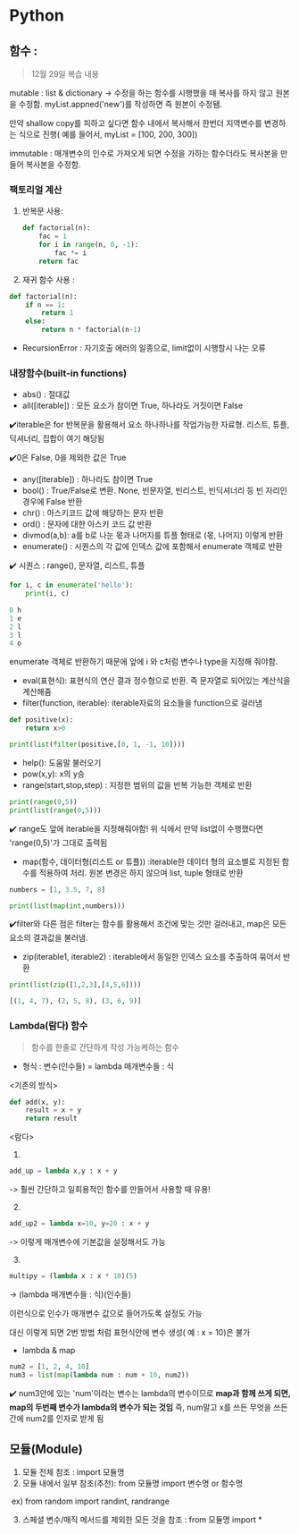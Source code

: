 # Python 

## 함수 :

> 12월 29일 복습 내용

mutable : list & dictionary -> 수정을 하는 함수를 시행했을 때 복사를 하지 않고 원본을 수정함. myList.appned('new')를 작성하면 즉 원본이 수정됌.

만약 shallow copy를 피하고 싶다면 함수 내에서 복사해서 한번더 지역변수를 변경하는 식으로 진행( 예를 들어서, myList = [100, 200, 300])

immutable : 매개변수의 인수로 가져오게 되면 수정을 가하는 함수더라도 복사본을 만들어 복사본을 수정함.



### 팩토리얼 계산

1. 반복문 사용:

   ```python
   def factorial(n):
       fac = 1
       for i in range(n, 0, -1):
           fac *= i
       return fac
   ```

   

2. 재귀 함수 사용 :

```python
def factorial(n):
    if n == 1:
        return 1
    else:
        return n * factorial(n-1)
```

- RecursionError : 자기호출 에러의 일종으로, limit없이 시행할시 나는 오류



### 내장함수(built-in functions)

- abs() : 절대값
- all([iterable]) : 모든 요소가 참이면 True, 하나라도 거짓이면 False

:heavy_check_mark:iterable은 for 반복문을 활용해서 요소 하나하나를 작업가능한 자료형. 리스트, 튜플, 딕셔너리, 집합이 여기 해당됨

:heavy_check_mark:0은 False, 0을 제외한 값은 True

- any([iterable]) : 하나라도 참이면 True
- bool() : True/False로 변환. None, 빈문자열, 빈리스트, 빈딕셔너리 등 빈 자리인 경우에 False 반환
- chr() : 아스키코드 값에 해당하는 문자 반환
- ord() : 문자에 대한 아스키 코드 값 반환
- divmod(a,b): a를 b로 나눈 몫과 나머지를 튜플 형태로 (몫, 나머지) 이렇게 반환
- enumerate() : 시퀀스의 각 값에 인덱스 값에 포함해서 enumerate 객체로 반환

:heavy_check_mark: 시퀀스 : range(), 문자열, 리스트, 튜플

```python
for i, c in enumerate('hello'):
    print(i, c)
    
0 h
1 e
2 l
3 l
4 o
```

enumerate 객체로 반환하기 때문에 앞에 i 와 c처럼 변수나 type을 지정해 줘야함.

- eval(표현식): 표현식의 연산 결과 정수형으로 반환. 즉 문자열로 되어있는 계산식을 계산해줌
- filter(function, iterable): iterable자료의 요소들을 function으로 걸러냄

```python
def positive(x):
    return x>0

print(list(filter(positive,[0, 1, -1, 10])))
```

- help(): 도움말 불러오기
- pow(x,y): x의 y승
- range(start,stop,step) : 지정한 범위의 값을 반복 가능한 객체로 반환

```python
print(range(0,5))
print(list(range(0,5)))
```

:heavy_check_mark: range도 앞에 iterable을 지정해줘야함! 위 식에서 만약 list없이 수행했다면 'range(0,5)'가 그대로 출력됨

- map(함수, 데이터형(리스트 or 튜플)) :iterable한 데이터 형의 요소별로 지정된 함수를 적용하여 처리. 원본 변경은 하지 않으며 list, tuple 형태로 반환

```python
numbers = [1, 3.5, 7, 8]

print(list(map(int,numbers)))
```



:heavy_check_mark:filter와 다른 점은 filter는 함수를 활용해서 조건에 맞는 것만 걸러내고, map은 모든 요소의 결과값을 불러냄.

- zip(iterable1, iterable2) : iterable에서 동일한 인덱스 요소를 추출하여 묶어서 반환

```python
print(list(zip([1,2,3],[4,5,6])))

[(1, 4, 7), (2, 5, 8), (3, 6, 9)]
```



### Lambda(람다) 함수

> 함수를 한줄로 간단하게 작성 가능케하는 함수

- 형식 : 변수(인수들) = lambda 매개변수들 : 식

<기존의 방식>

```python
def add(x, y):
    result = x + y
    return result
```

<람다>

1.

```python
add_up = lambda x,y : x + y
```

-> 훨씬 간단하고 일회용적인 함수를 만들어서 사용할 때 유용!

2.

```python
add_up2 = lambda x=10, y=20 : x + y
```

-> 이렇게 매개변수에 기본값을 설정해서도 가능

3.

```python
multipy = (lambda x : x * 10)(5)
```

-> (lambda 매개변수들 : 식)(인수들)

이런식으로 인수가 매개변수 값으로 들어가도록 설정도 가능

대신 이렇게 되면 2번 방법 처럼 표현식안에 변수 생성( 예 : x = 10)은 불가

- lambda & map

```python
num2 = [1, 2, 4, 10]
num3 = list(map(lambda num : num + 10, num2)) 
```

:heavy_check_mark: num3안에 있는 'num'이라는 변수는 lambda의 변수이므로 __map과 함께 쓰게 되면, map의 두번째 변수가 lambda의 변수가 되는 것임__ 즉, num말고 x를 쓰든 무엇을 쓰든간에 num2를 인자로 받게 됨



## 모듈(Module)

1. 모듈 전체 참조 : import 모듈명
2. 모듈 내에서 일부 참조(추천): from 모듈명 import 변수명 or 함수명

​	ex) from random import randint, randrange

3. 스페셜 변수/매직 메서드를 제외한 모든 것을 참조 : from 모듈명 import *
